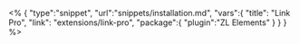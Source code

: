 <% {
	"type":"snippet", "url":"snippets/installation.md", "vars":{
		"title": "Link Pro",
		"link": "extensions\/link-pro",
		"package":{
			"plugin":"ZL Elements"
		}
	}
} %>